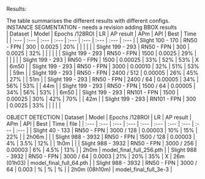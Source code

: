 Results:

The table summarises the different results with different configs.  
INSTANCE SEGMENTATION - needs a revision adding BBOX results  
 | Dataset  | Model  | Epochs  /128ROI | LR | AP result | APm | APl | Best | Time |
 | :--- | :--- | :--- | :--- | :--- |  :--- | :--- | :--- | :--- |
 | Slight 100 - 170 | RN50 - FPN | 300 | 0.0025 | 20% |  | | | |
 | Slight 199 - 293 | RN50 - FPN | 300 | 0.0025 | 32% |  | | | |
 | Slight 199 - 293 | RN50 - FPN | 1500 | 0.0025 | 29% | | | | |
 | Slight 199 - 293 | RN50 - FPN | 1500 | 0.00025 | 33% | 52% | 53% | X | 6m50 | 
 | Slight 199 - 293 | RN50 - FPN | 3000 | 0.00010 | 32%  | 51% | 53% |   | 59m   | 
 | Slight 199 - 293 | RN50 - FPN | 2400 / 512 | 0.00005 | 26%  | 45% | 27% |   | 51m | 
 | Slight 199 - 293 | RN50 - FPN | 2400 / 64 | 0.00005 | 34%  | 56% | 53% |   | 44m | 
 | Slight 199 - 293 | RN50 - FPN | 1500 / 64 | 0.00005 |  34%  |  56% |  53% |   | 6m50 | 
 | Slight 199 - 293 | RN101 - FPN | 1500 | 0.00025 | 30% | 42% | 70% | | 42m |
 | Slight 199 - 293 | RN101 - FPN | 300 | 0.0025 | 33% | | | | |


OBJECT DETECTION
 | Dataset  | Model  | Epochs  /128ROI | LR | AP result | APm | APl | Best | Time | file |
 | :--- | :--- | :--- | :--- | :--- |  :--- | :--- | :--- | :--- | :--- | 
 | Slight 40 - 133 | RN50 - FPN | 3000 / 128 | 0.00003 | 10% | 15% | 22% | | 2h06m | |
 | Slight 988 - 3932 | RN50 - FPN | 1500 / 128 | 0.00003 | 4% | 3.5% | 12% | | 1h0m | |
 | Slight 988 - 3932 | RN50 - FPN | 3000 / 256 | 0.00003 | 6% | 4.5% | 13% | | 2h0m |  model_final_full_256.pth |
 | Slight 988 - 3932 | RN50 - FPN | 3000 / 64 | 0.0003 | 21% | 20% | 35% | X | 26m (01h03) | model_final_full_64.pth |
 | Slight 988 - 3932 | RN50 - FPN | 3000 / 64 | 0.003 | % | % | % | | 2h0m (08h10m) | model_final_full_3e-3 |
